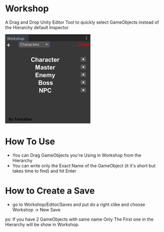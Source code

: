 
# Workshop
A Drag and Drop Unity Editor Tool to quickly select GameObjects instead of the Hierarchy default Inspector

![](./Workshop.png)

# How To Use
- You can Drag GameObjects you're Using in Workshop from the Hierarchy
- You can write only the Exact Name of the GameObject (it it's short but takes time to find) and hit Enter

# How to Create a Save
- go to Workshop/Editor/Saves and put do a right clike and choose Workshop -> New Save

ps: If you have 2 GameObjects with same name Only The First one in the Hierarchy will be show in Workshop.

